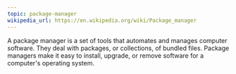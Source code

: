 ```yaml
---
topic: package-manager
wikipedia_url: https://en.wikipedia.org/wiki/Package_manager
---
```

A package manager is a set of tools that automates and manages computer software. They deal with packages, or collections, of bundled files. Package managers make it easy to install, upgrade, or remove software for a computer's operating system.